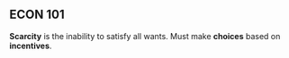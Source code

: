 ## ECON 101

**Scarcity** is the inability to satisfy all wants. Must make **choices** based on **incentives**.
